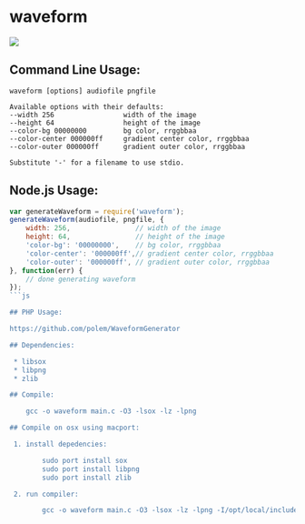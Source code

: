 # waveform

![](http://i.imgur.com/oNy41Cr.png)

## Command Line Usage:

    waveform [options] audiofile pngfile

    Available options with their defaults:
    --width 256                 width of the image
    --height 64                 height of the image
    --color-bg 00000000         bg color, rrggbbaa
    --color-center 000000ff     gradient center color, rrggbbaa
    --color-outer 000000ff      gradient outer color, rrggbbaa

    Substitute '-' for a filename to use stdio.

## Node.js Usage:

```js
var generateWaveform = require('waveform');
generateWaveform(audiofile, pngfile, {
    width: 256,                // width of the image
    height: 64,                // height of the image
    'color-bg': '00000000',    // bg color, rrggbbaa
    'color-center': '000000ff',// gradient center color, rrggbbaa
    'color-outer': '000000ff', // gradient outer color, rrggbbaa
}, function(err) {
    // done generating waveform
});
```js

## PHP Usage:

https://github.com/polem/WaveformGenerator

## Dependencies:

 * libsox
 * libpng
 * zlib

## Compile:

    gcc -o waveform main.c -O3 -lsox -lz -lpng

## Compile on osx using macport:

 1. install depedencies:

        sudo port install sox
        sudo port install libpng
        sudo port install zlib

 2. run compiler:

        gcc -o waveform main.c -O3 -lsox -lz -lpng -I/opt/local/include -L/opt/local/lib
